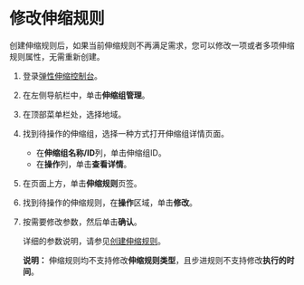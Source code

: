 # 修改伸缩规则

创建伸缩规则后，如果当前伸缩规则不再满足需求，您可以修改一项或者多项伸缩规则属性，无需重新创建。

1.  登录[弹性伸缩控制台](https://essnew.console.aliyun.com/)。

2.  在左侧导航栏中，单击**伸缩组管理**。

3.  在顶部菜单栏处，选择地域。

4.  找到待操作的伸缩组，选择一种方式打开伸缩组详情页面。

    -   在**伸缩组名称/ID**列，单击伸缩组ID。
    -   在**操作**列，单击**查看详情**。
5.  在页面上方，单击**伸缩规则**页签。

6.  找到待操作的伸缩规则，在**操作**区域，单击**修改**。

7.  按需要修改参数，然后单击**确认**。

    详细的参数说明，请参见[创建伸缩规则](/intl.zh-CN/伸缩组/伸缩规则/创建伸缩规则.md)。

    **说明：** 伸缩规则均不支持修改**伸缩规则类型**，且步进规则不支持修改**执行的时间**。


